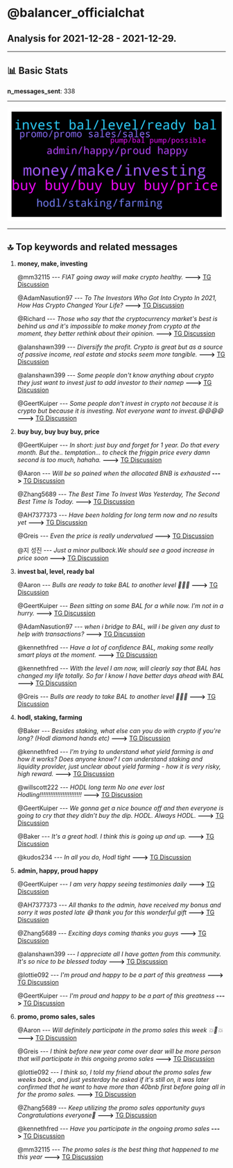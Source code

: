 # **@balancer_officialchat**
 ## Analysis for **2021-12-28** - **2021-12-29**.

---

## 📊 **Basic Stats**

**n_messages_sent**: 338

---
![wordcloud](balancer_officialchat_1Days_wordcloud.png)

---


## 🔝 **Top keywords and related messages**

1. **money, make, investing**

    @mm32115 --- *FIAT going away will make crypto healthy.* **--->** [TG Discussion](https://t.me/balancer_officialchat/15899)

    @AdamNasution97 --- *To The Investors Who Got Into Crypto In 2021, How Has Crypto Changed Your Life?* **--->** [TG Discussion](https://t.me/balancer_officialchat/15441)

    @Richard --- *Those who say that the cryptocurrency market's best is behind us and it's impossible to make money from crypto at the moment, they better rethink about their opinion.* **--->** [TG Discussion](https://t.me/balancer_officialchat/15859)

    @alanshawn399 --- *Diversify the profit. Crypto is great but as a source of passive income, real estate and stocks seem more tangible.* **--->** [TG Discussion](https://t.me/balancer_officialchat/15648)

    @alanshawn399 --- *Some people don't know anything about crypto they just want to invest just to add investor to their namep* **--->** [TG Discussion](https://t.me/balancer_officialchat/15459)

    @GeertKuiper --- *Some people don't invest in crypto not because it is crypto but because it is investing. Not everyone want to invest.😄😄😄😄* **--->** [TG Discussion](https://t.me/balancer_officialchat/15457)

2. **buy buy, buy buy buy, price**

    @GeertKuiper --- *In short: just buy and forget for 1 year. Do that every month. But the.. temptation... to check the friggin price every damn second is too much, hahaha.* **--->** [TG Discussion](https://t.me/balancer_officialchat/15443)

    @Aaron --- *Will be so pained when the allocated BNB is exhausted* **--->** [TG Discussion](https://t.me/balancer_officialchat/15668)

    @Zhang5689 --- *The Best Time To Invest Was Yesterday, The Second Best Time Is Today.* **--->** [TG Discussion](https://t.me/balancer_officialchat/15482)

    @AH7377373 --- *Have been holding for long term now and no results yet* **--->** [TG Discussion](https://t.me/balancer_officialchat/15750)

    @Greis --- *Even the price is really undervalued* **--->** [TG Discussion](https://t.me/balancer_officialchat/15711)

    @지 성진 --- *Just a minor pullback.We should see a good increase in price soon* **--->** [TG Discussion](https://t.me/balancer_officialchat/15844)

3. **invest bal, level, ready bal**

    @Aaron --- *Bulls are ready to take BAL to another level 🐂🐂🐂* **--->** [TG Discussion](https://t.me/balancer_officialchat/15502)

    @GeertKuiper --- *Been sitting on some BAL for a while now. I’m not in a hurry.* **--->** [TG Discussion](https://t.me/balancer_officialchat/15610)

    @AdamNasution97 --- *when i bridge to BAL, will i be given any dust to help with transactions?* **--->** [TG Discussion](https://t.me/balancer_officialchat/15583)

    @kennethfred --- *Have a lot of confidence BAL, making some really smart plays at the moment.* **--->** [TG Discussion](https://t.me/balancer_officialchat/15545)

    @kennethfred --- *With the level I am now, will clearly say that BAL has changed my life totally. So far I know I have better days ahead with BAL* **--->** [TG Discussion](https://t.me/balancer_officialchat/15607)

    @Greis --- *Bulls are ready to take BAL to another level 🐂🐂🐂* **--->** [TG Discussion](https://t.me/balancer_officialchat/15745)

4. **hodl, staking, farming**

    @Baker --- *Besides staking, what else can you do with crypto if you're long? (Hodl diamond hands etc)* **--->** [TG Discussion](https://t.me/balancer_officialchat/15614)

    @kennethfred --- *I'm trying to understand what yield farming is and how it works? Does anyone know?  I can understand staking and liquidity provider, just unclear about yield farming - how it is very risky, high reward.* **--->** [TG Discussion](https://t.me/balancer_officialchat/15628)

    @willscott222 --- *HODL long term No one ever lost Hodling!!!!!!!!!!!!!!!!!!!!!!!!* **--->** [TG Discussion](https://t.me/balancer_officialchat/15896)

    @GeertKuiper --- *We gonna get a nice bounce off  and then everyone is going to cry that they didn’t buy the dip.  HODL.  Always HODL.* **--->** [TG Discussion](https://t.me/balancer_officialchat/15699)

    @Baker --- *It's a great hodl. I think this is going up and up.* **--->** [TG Discussion](https://t.me/balancer_officialchat/15601)

    @kudos234 --- *In all you do, Hodl tight* **--->** [TG Discussion](https://t.me/balancer_officialchat/15492)

5. **admin, happy, proud happy**

    @GeertKuiper --- *I am very happy seeing testimonies daily* **--->** [TG Discussion](https://t.me/balancer_officialchat/15640)

    @AH7377373 --- *All thanks to the admin, have received my bonus and sorry it was posted late 😅 thank you for this wonderful gift* **--->** [TG Discussion](https://t.me/balancer_officialchat/15848)

    @Zhang5689 --- *Exciting days coming thanks you guys* **--->** [TG Discussion](https://t.me/balancer_officialchat/15576)

    @alanshawn399 --- *I appreciate all I have gotten from this community. It's so nice to be blessed today* **--->** [TG Discussion](https://t.me/balancer_officialchat/15808)

    @lottie092 --- *I'm proud and happy to be a part of this greatness* **--->** [TG Discussion](https://t.me/balancer_officialchat/15473)

    @GeertKuiper --- *I'm proud and happy to be a part of this greatness* **--->** [TG Discussion](https://t.me/balancer_officialchat/15504)

6. **promo, promo sales, sales**

    @Aaron --- *Will definitely participate in the promo sales this week 💥🚀💥* **--->** [TG Discussion](https://t.me/balancer_officialchat/15477)

    @Greis --- *I think before new year come over dear will be more person that will participate in this ongoing promo sales* **--->** [TG Discussion](https://t.me/balancer_officialchat/15665)

    @lottie092 --- *I think so, I told my friend about the promo sales few weeks back , and just yesterday he asked if it's still on, it was later confirmed that he want to have more than 40bnb first before going all in for the promo sales.* **--->** [TG Discussion](https://t.me/balancer_officialchat/15823)

    @Zhang5689 --- *Keep utilizing the promo sales opportunity guys Congratulations everyone👏* **--->** [TG Discussion](https://t.me/balancer_officialchat/15509)

    @kennethfred --- *Have you participate in the ongoing promo sales* **--->** [TG Discussion](https://t.me/balancer_officialchat/15752)

    @mm32115 --- *The promo sales is the best thing that happened to me this year* **--->** [TG Discussion](https://t.me/balancer_officialchat/15653)

